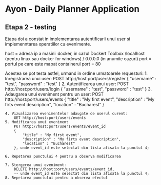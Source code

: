 # Ayon - Daily Planner Application

## Etapa 2 - testing

Etapa doi a constat in implementarea autentificarii unui user si implemenntarea operatiilor
cu evenimente.

host = adresa ip a masinii docker, in cazul Dockert Toolbox
        /localhost (pentru linux sau docker for windows)
        / 0.0.0.0 (in anumite cazuri)
port = portul pe care este mapat containerul
port = 80

Acestea se pot testa astfel, urmand in ordine urmatoarele requesturi:
    1. Inregistrarea unui user:
        POST  http://host:port/users/register 
        {
            "username" : "test",
            "password" : "test"
        }
    2. Autentificarea unui user:
        POST http://host:port/users/login
        {
            "username" : "test",
            "password" : "test"
        }
    3.  Adaugarea unui eveniment pentru un user:
        POST http://host:port/users/events 
        {
            "title" : "My first event",
            "description" : "My firts event description",
            "location" : "Bucharest"
        }

    4. Vizualizarea evenimentelor adaugate de userul curent:
        GET http://host:port/users/events
    5. Modificarea unui eveniment 
        PUT http://host:port/users/events/event_id 
        {
            "title" : "My first event",
            "description" : "My firts event description",
            "location" : "Bucharest"
        }, unde event_id este selectat din lista afisata la punctul 4;

    6. Repetarea punctului 4 pentru a observa modificarea

    7. Stergerea unui eveniment:
        DELETE http://host:port/users/events/event_id, 
        -- unde event_id este selectat din lista afisata la punctul 4;
    8. Repetarea punctului pentru a observa efectul 


  